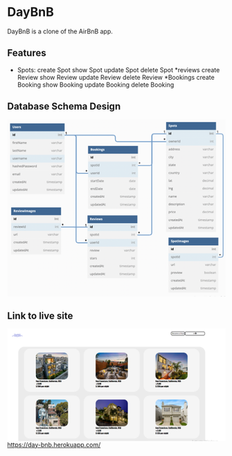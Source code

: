 
# DayBnB

 DayBnB is a clone of the AirBnB app.

## Features
* Spots:
create Spot
show Spot
update Spot
delete Spot
*reviews
create Review
show Review
update Review
delete Review
*Bookings
create Booking
show Booking
update Booking
delete Booking




## Database Schema Design

![airbnb-dbdiagram]

[airbnb-dbdiagram]: ./airbnb_dbdiagram.png

## Link to live site
<img src="site.png"
     alt="Markdown Monster icon"
     style="float: left; margin-right: 10px;" />

https://day-bnb.herokuapp.com/


